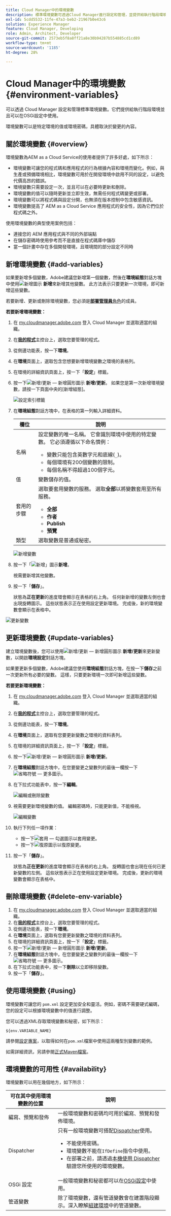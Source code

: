 ```yaml
---
title: Cloud Manager中的環境變數
description: 標準環境變數可透過Cloud Manager進行設定和管理，並提供給執行階段環境，用於OSGi設定。
exl-id: 5cdd5532-11fe-47a3-beb2-21967b0e43c6
solution: Experience Manager
feature: Cloud Manager, Developing
role: Admin, Architect, Developer
source-git-commit: 2573eb5f8a8ff21a8e30b94287b554885cd1cd89
workflow-type: tm+mt
source-wordcount: '1185'
ht-degree: 28%

---
```



# Cloud Manager中的環境變數 {#environment-variables}

可以透過 Cloud Manager 設定和管理標準環境變數。它們提供給執行階段環境並且可以在OSGi設定中使用。

環境變數可以是特定環境的值或環境密碼，具體取決於變更的內容。

## 關於環境變數 {#overview}

環境變數為AEM as a Cloud Service的使用者提供了許多好處，如下所示：

* 環境變數可讓您的程式碼和應用程式的行為根據內容和環境而變化。例如，與生產或預備環境相比，環境變數可用於在開發環境中啟用不同的設定，以避免代價高昂的錯誤。
* 環境變數只需要設定一次，並且可以在必要時更新和刪除。
* 環境變數的值可以隨時更新並立即生效，無需任何程式碼變更或部署。
* 環境變數可以將程式碼與設定分開，也無須在版本控制中包含敏感資訊。
* 環境變數提高了 AEM as a Cloud Service 應用程式的安全性，因為它們位於程式碼之外。

使用環境變數的典型使用案例包括：

* 連接您的 AEM 應用程式與不同的外部端點
* 在儲存密碼時使用參考而不是直接在程式碼庫中儲存
* 當一個計畫中存在多個開發環境，且環境間的部分設定不同時

## 新增環境變數 {#add-variables}

如果要新增多個變數，Adobe建議您新增第一個變數，然後在&#x200B;**環境組態**&#x200B;對話方塊中使用![新增圖示](https://spectrum.adobe.com/static/icons/workflow_18/Smock_Add_18_N.svg) **新增**&#x200B;來新增其他變數。 此方法表示只要更新一次環境，即可新增這些變數。

若要新增、更新或刪除環境變數，您必須是&#x200B;[**部署管理員**&#x200B;角色](/help/onboarding/cloud-manager-introduction.md#role-based-premissions)的成員。

**若要新增環境變數：**

1. 在 [my.cloudmanager.adobe.com](https://my.cloudmanager.adobe.com/) 登入 Cloud Manager 並選取適當的組織。
1. 在&#x200B;**[我的程式](/help/implementing/cloud-manager/navigation.md#my-programs)**&#x200B;主控台上，選取您要管理的程式。
1. 從側邊功能表，按一下&#x200B;**環境**。
1. 在&#x200B;**環境**&#x200B;頁面上，選取包含您想要新增環境變數之環境的表格列。
1. 在環境的詳細資訊頁面上，按一下「**設定**」標籤。
1. 按一下![新增/更新 — 新增圓形圖示](https://spectrum.adobe.com/static/icons/workflow_18/Smock_AddCircle_18_N.svg) **新增/更新**。
如果您是第一次新增環境變數，請按一下頁面中央的[新增組態] **&#x200B;**。

   ![設定索引標籤](assets/configuration-tab.png)

1. 在&#x200B;**環境組態**&#x200B;對話方塊中，在表格的第一列輸入詳細資料。

   | 欄位 | 說明 |
   | --- | --- |
   | 名稱 | 設定變數的唯一名稱。 它會識別環境中使用的特定變數。 它必須遵循以下命名慣例：<ul><li>變數只能包含英數字元和底線(`_`)。</li><li>每個環境有200個變數的限制。</li><li>每個名稱不得超過100個字元。</li></ul> |
   | 值 | 變數儲存的值。 |
   | 套用的步驟 | 選取要套用變數的服務。 選取&#x200B;**全部**&#x200B;以將變數套用至所有服務。<ul><li>**全部**</li><li>**作者**</li><li>**Publish**</li><li>**預覽**</li></ul> |
   | 類型 | 選取變數是普通或秘密。 |

   ![新增變數](assets/add-variable.png)

1. 按一下「![新增」圖示](https://spectrum.adobe.com/static/icons/workflow_18/Smock_Add_18_N.svg)**新增**。

   視需要新增其他變數。

1. 按一下「**儲存**」。

   狀態為&#x200B;**正在更新**&#x200B;的進度環會顯示在表格的右上角。 任何新新增的變數左側也會出現旋轉圖示。 這些狀態表示正在使用設定更新環境。 完成後，新的環境變數會顯示在表格中。

![更新變數](assets/updating-variables.png)

## 更新環境變數 {#update-variables}

建立環境變數後，您可以使用![新增/更新 — 新增圓形圖示](https://spectrum.adobe.com/static/icons/workflow_18/Smock_AddCircle_18_N.svg) **新增/更新**&#x200B;來更新變數，以開啟&#x200B;**環境設定**&#x200B;對話方塊。

如果要更新多個變數，Adobe建議您使用&#x200B;**環境組態**&#x200B;對話方塊，在按一下&#x200B;**儲存**&#x200B;之前一次更新所有必要的變數。 這樣，只要更新環境一次即可新增這些變數。

**若要更新環境變數：**

1. 在 [my.cloudmanager.adobe.com](https://my.cloudmanager.adobe.com/) 登入 Cloud Manager 並選取適當的組織。
1. 在&#x200B;**[我的程式](/help/implementing/cloud-manager/navigation.md#my-programs)**&#x200B;主控台上，選取您要管理的程式。
1. 從側邊功能表，按一下&#x200B;**環境**。
1. 在&#x200B;**環境**&#x200B;頁面上，選取有您要更新變數之環境的資料表列。
1. 在環境的詳細資訊頁面上，按一下「**設定**」標籤。
1. 按一下![新增/更新 — 新增圓形圖示](https://spectrum.adobe.com/static/icons/workflow_18/Smock_AddCircle_18_N.svg) **新增/更新**。
1. 在&#x200B;**環境組態**&#x200B;對話方塊中，在您要變更之變數列的最後一欄按一下![省略符號 — 更多圖示](https://spectrum.adobe.com/static/icons/workflow_18/Smock_More_18_N.svg)。
1. 在下拉式功能表中，按一下&#x200B;**編輯**。

   ![編輯或刪除變數](assets/edit-delete-variable.png)

1. 視需要更新環境變數的值。
編輯密碼時，只能更新值，不能檢視。

   ![編輯變數](assets/edit-variable.png)

1. 執行下列任一項作業：

   * 按一下![套用 — 勾選圖示](https://spectrum.adobe.com/static/icons/workflow_18/Smock_Checkmark_18_N.svg)以套用變更。
   * 按一下![復原圖示](https://spectrum.adobe.com/static/icons/workflow_18/Smock_Undo_18_N.svg)以復原變更。

1. 按一下「**儲存**」。

   狀態為&#x200B;**正在更新**&#x200B;的進度環會顯示在表格的右上角。 旋轉圖也會出現在任何已更新變數的左側。 這些狀態表示正在使用設定更新環境。 完成後，更新的環境變數會顯示在表格中。

## 刪除環境變數 {#delete-env-variable}

1. 在 [my.cloudmanager.adobe.com](https://my.cloudmanager.adobe.com/) 登入 Cloud Manager 並選取適當的組織。
1. 在&#x200B;**[我的程式](/help/implementing/cloud-manager/navigation.md#my-programs)**&#x200B;主控台上，選取您要管理的程式。
1. 從側邊功能表，按一下&#x200B;**環境**。
1. 在&#x200B;**環境**&#x200B;頁面上，選取有您要更新變數之環境的資料表列。
1. 在環境的詳細資訊頁面上，按一下「**設定**」標籤。
1. 按一下![新增/更新 — 新增圓形圖示](https://spectrum.adobe.com/static/icons/workflow_18/Smock_AddCircle_18_N.svg) **新增/更新**。
1. 在&#x200B;**環境組態**&#x200B;對話方塊中，在您要變更之變數列的最後一欄按一下![省略符號 — 更多圖示](https://spectrum.adobe.com/static/icons/workflow_18/Smock_More_18_N.svg)。
1. 在下拉式功能表中，按一下&#x200B;**刪除**&#x200B;以立即移除變數。
1. 按一下「**儲存**」。

## 使用環境變數 {#using}

環境變數可讓您的 `pom.xml` 設定更加安全和靈活。例如，密碼不需要硬式編碼，您的設定可以根據環境變數中的值進行調整。

您可以透過XML存取環境變數和秘密，如下所示：

`${env.VARIABLE_NAME}`

請參閱[設定專案](/help/implementing/cloud-manager/getting-access-to-aem-in-cloud/setting-up-project.md#password-protected-maven-repository-support-password-protected-maven-repositories)，以取得如何在`pom.xml`檔案中使用這兩種型別變數的範例。

如需詳細資訊，另請參閱[正式Maven檔案](https://maven.apache.org/settings.html#quick-overview)。

## 環境變數的可用性 {#availability}

環境變數可以用在幾個地方，如下所示：

| 可在其中使用環境變數的位置 | 說明 |
| --- | --- |
| 編寫、預覽和發佈 | 一般環境變數和密碼均可用於編寫、預覽和發佈環境。 |
| Dispatcher | 只有一般環境變數可搭配[Dispatcher](https://experienceleague.adobe.com/zh-hant/docs/experience-manager-dispatcher/using/dispatcher)使用。<ul><li>不能使用密碼。</li><li>環境變數不能在`IfDefine`指令中使用。</li><li>在部署之前，請透過[本機使用 Dispatcher](https://experienceleague.adobe.com/zh-hant/docs/experience-manager-learn/cloud-service/local-development-environment-set-up/dispatcher-tools) 驗證您所使用的環境變數。</li></ul> |
| OSGi 設定 | 一般環境變數和秘密都可以在[OSGi設定](/help/implementing/deploying/configuring-osgi.md)中使用。 |
| 管道變數 | 除了環境變數，還有管道變數會在建置階段顯示。深入瞭解[組建環境](/help/implementing/cloud-manager/getting-access-to-aem-in-cloud/build-environment-details.md#pipeline-variables)中的管道變數。 |

